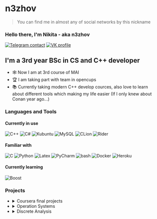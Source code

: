# n3zhov
> You can find me in almost any of social networks by this nickname

### Hello there, I'm Nikita - aka n3zhov

[![Telegram contact][telegram_badge]][telegram_link]
[![VK profile][vk_badge]][vk_link]


## I'm a 3rd year BSc in CS and C++ developer

- 🕸 Now I am at 3rd course of MAI
- 🏆 I am taking part with team in opencups
- 📚 Currently taking modern C++ develop cources, also love to learn about different tools which making my life easier (If I only knew about Conan year ago...)



### Languages and Tools
#### Currently in use
![C++](https://img.shields.io/badge/C%2B%2B-00599C?style=for-the-badge&logo=c%2B%2B&logoColor=white)
![C#](https://img.shields.io/badge/C%23-239120?style=for-the-badge&logo=c-sharp&logoColor=white)
![Kubuntu](https://img.shields.io/badge/Kubuntu-0078D6?style=for-the-badge&logo=kde&logoColor=white)
![MySQL](https://img.shields.io/badge/MySQL-02569B?style=for-the-badge&logo=mysql&logoColor=white)
![CLion](https://img.shields.io/badge/Clion-white?style=for-the-badge&logo=clion&logoColor=black&labelColor=016839)
![Rider](https://img.shields.io/badge/Rider-white?style=for-the-badge&logo=rider&logoColor=white&labelColor=e15d37)
#### Familiar with
![C](https://img.shields.io/badge/C-3776AB?style=for-the-badge&logo=c&logoColor=white)
![Python](https://img.shields.io/badge/python-white?style=for-the-badge&logo=python&logoColor=yellow&labelColor=007ec6)
![Latex](https://img.shields.io/badge/latex-F2F4F9?style=for-the-badge&logo=latex&logoColor=grey&labelColor=F2F4F9)
![PyCharm](https://img.shields.io/badge/Pycharm-white?style=for-the-badge&logo=pycharm&logoColor=black&labelColor=6c3)
![bash](https://img.shields.io/badge/Shell_Script-121011?style=for-the-badge&logo=gnu-bash&logoColor=white)
![Docker](https://img.shields.io/badge/Docker-0769AD?style=for-the-badge&logo=docker&logoColor=white)
![Heroku](https://img.shields.io/badge/Heroku-430098?style=for-the-badge&logo=heroku&logoColor=white)

#### Currently learning
![Boost](https://img.shields.io/badge/Boost-00599C?style=for-the-badge&logoColor=white)

### Projects

<ul>

<li><details>
  <summary> Coursera final projects</summary>
  
  <!--START_SECTION:Coursera-->
  Coursera projects have written on C++
  
  1. [Events-DB][coursera_h1] Learned more about unit testing and implemented simple DB, which can tokenize queries for specific requests (like select all event before 12.12.2020). Also deepened my knowledge in termes of smart pointers.
  2. [TextIndexing][coursera_h2]. Create simple text search server with Inverted Index and implemented multi-threading queries processing with simple C++ instruments like async and lock_guard.
  <!--END_SECTION:Coursera-->
  
  </details>
  </li>
  
<li><details>
  <summary> Operation Systems</summary>
  
  <!--START_SECTION:os-->
  Operation Systems labs have written on C for Linux.
  
  1. [Processes][os_h2]. fork and pipe are never gonna be what they were before
  2. [Threads][os_h3]. Multi-threading naive text search (Ironic).
  3. [File mapping][os_h4]. Multi-process communication using filemapping
  4. [Libraries][os_h5]. Create 2 libraries and 2 programms, which use these libraries.
  5. [ZMQPP][os_h6-8]. Implement a distributed system for asynchronous request processing.
  6. [KP][os_kp]. Created server of messages with zmqpp library.
  <!--END_SECTION:os-->
  
  </details>
  </li>

  <li><details>
  <summary> Discrete Analysis</summary>
  
  <!--START_SECTION:DA-->
  Discrete Analysis
  
  1. [Labs][DA_labs]. Different algorithms implementantions on c++. Used bash+python to write local checker for some labs.
  2. [KP][DA_KP]. Point-Location-Problem. (TODO: Write normal Readme and refactor code).
  <!--END_SECTION:DA-->
  
  </details>
  </li>
</ul>

[telegram_link]: https://t.me/n3zhov
[telegram_badge]: https://img.shields.io/badge/Telegram-2CA5E0?style=for-the-badge&logo=telegram&logoColor=white "Telegram contact"

[vk_link]: https://vk.com/n3zhov
[vk_badge]: https://img.shields.io/badge/вконтакте-%232E87FB.svg?&style=for-the-badge&logo=vk&logoColor=white


[coursera_h1]: https://github.com/n3zhov/Events-DB
[coursera_h2]: https://github.com/n3zhov/TextIndexing


[os_h2]: https://github.com/n3zhov/OS_labs/tree/master/lab2
[os_h3]: https://github.com/n3zhov/OS_labs/tree/master/lab3
[os_h4]: https://github.com/n3zhov/OS_labs/tree/master/lab4
[os_h5]: https://github.com/n3zhov/OS_labs/tree/master/lab5
[os_h6-8]: https://github.com/n3zhov/OS_labs/tree/master/lab6-8
[os_kp]: https://github.com/n3zhov/KP_OS

[DA_labs]: https://github.com/n3zhov/Diskran
[DA_KP]: https://github.com/n3zhov/KP_Diskran

